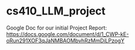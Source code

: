 # cs410_LLM_project

Google Doc for our initial Project Report: https://docs.google.com/document/d/1_CWP-kE-oRun291XOF3qJaNMBAOMbvhRzMmDiLPzogY
